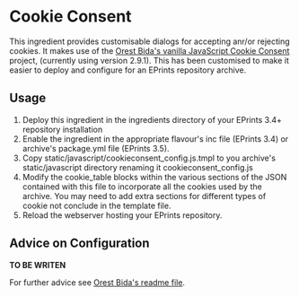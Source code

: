# Cookie Consent
This ingredient provides customisable dialogs for accepting anr/or rejecting cookies. It makes use of the
[Orest Bida's vanilla JavaScript Cookie Consent](https://github.com/orestbida/cookieconsent) project, (currently using version 2.9.1).  This has been customised to make it easier to deploy and configure for an EPrints repository archive.

## Usage

1. Deploy this ingredient in the ingredients directory of your EPrints 3.4+ repository installation
2. Enable the ingredient in the appropriate flavour's inc file (EPrints 3.4) or archive's package.yml file (EPrints 3.5).
3. Copy static/javascript/cookieconsent\_config.js.tmpl to you archive's static/javascript directory renaming it cookieconsent\_config.js
4. Modify the cookie\_table blocks within the various sections of the JSON contained with this file to incorporate all the cookies used by the archive.  You may need to add extra sections for different types of cookie not conclude in the template file.
5. Reload the webserver hosting your EPrints repository.

## Advice on Configuration
**TO BE WRITEN**

For further advice see [Orest Bida's readme file](https://github.com/orestbida/cookieconsent/blob/master/Readme.md).
